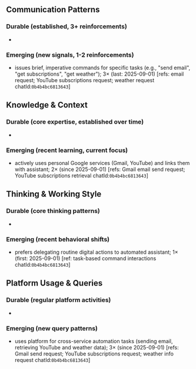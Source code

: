## Communication Patterns
### Durable (established, 3+ reinforcements)
-

### Emerging (new signals, 1-2 reinforcements)
- issues brief, imperative commands for specific tasks (e.g., "send email", "get subscriptions", "get weather"); 3× (last: 2025-09-01) [refs: email request; YouTube subscriptions request; weather request chatId:`0b4b4bc6813643`]

## Knowledge & Context
### Durable (core expertise, established over time)
-

### Emerging (recent learning, current focus)
- actively uses personal Google services (Gmail, YouTube) and links them with assistant; 2× (since 2025-09-01) [refs: Gmail email send request; YouTube subscriptions retrieval chatId:`0b4b4bc6813643`]

## Thinking & Working Style
### Durable (core thinking patterns)
-

### Emerging (recent behavioral shifts)
- prefers delegating routine digital actions to automated assistant; 1× (first: 2025-09-01) [ref: task-based command interactions chatId:`0b4b4bc6813643`]

## Platform Usage & Queries
### Durable (regular platform activities)
-

### Emerging (new query patterns)
- uses platform for cross-service automation tasks (sending email, retrieving YouTube and weather data); 3× (since 2025-09-01) [refs: Gmail send request; YouTube subscriptions request; weather info request chatId:`0b4b4bc6813643`]